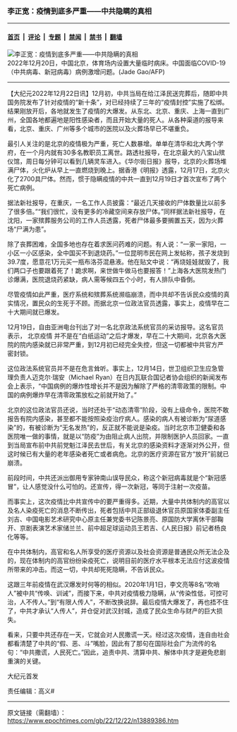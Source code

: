 ### 李正宽：疫情到底多严重——中共隐瞒的真相

---

#### [首页](../../../..?n13889386) &nbsp;|&nbsp; [评论](../../../../../epoch-comment?n13889386) &nbsp;|&nbsp; [专题](../../../../../epoch-special?n13889386) &nbsp;|&nbsp; [禁闻](../../../../../epoch-news?n13889386) &nbsp;|&nbsp; [禁书](../../../../../books?n13889386) &nbsp;|&nbsp; [翻墙](https://github.com/gfw-breaker/nogfw/blob/master/README.md?n13889386)


<div><img alt="李正宽：疫情到底多严重——中共隐瞒的真相" class="attachment-djy_600_400 size-djy_600_400 wp-post-image" src="https://i.epochtimes.com/assets/uploads/2022/12/id13888970-000_334V9K9-600x400.jpg"/>
<div class="caption">
 2022年12月20日，中国北京，体育场内设置大量临时病床。中国面临COVID-19（中共病毒、新冠病毒）病例激增问题。(Jade Gao/AFP)
</div></div><hr/><div class="post_content" id="artbody" itemprop="articleBody">
 <!-- article content begin -->
 <p>
  【大纪元2022年12月22日讯】12月初，中共当局在给江泽民送完葬后，随即中共国务院发布了针对疫情的“新十条”，对已经持续了三年的“疫情封控”实施了松绑。结果刚放开后，各地就发生了疫情的大爆发。从东北、北京、重庆、上海一直到广州，全国各地都遍地是阳性感染者，而且开始大量的死人。从各种渠道的报导来看，北京、重庆、广州等多个城市的医院以及火葬场早已不堪重负。
 </p>
 <p>
  最引人关注的是北京的疫情极为严重，死亡人数暴增。单单在清华和北大两个学府，在一个月内就有30多名教职员工离世。路透社报导，在北京最大的八宝山殡仪馆，周日每分钟可以看到几辆灵车进入。《华尔街日报》报导，北京的火葬场堆满尸体，火化炉从早上一直燃烧到晚上。据香港《明报》透露，12月17日，北京火化了2700具尸体。然而，惯于隐瞒疫情的中共一直到12月19日才首次宣布了两个死亡病例。
 </p>
 <p>
  据法新社报导，在重庆，一名工作人员披露：“最近几天接收的尸体数量比以前多了很多倍。”“我们很忙，没有更多的冷藏空间来存放尸体。”同样据法新社报导，在沈阳，一家殡葬服务公司的工作人员透露，死者尸体最多要搁置五天，因为火葬场“尸满为患”。
 </p>
 <p>
  除了丧葬困难，全国多地也存在着求医问药难的问题。有人说：“一家一家阳，一小区一小区感染，全中国买不到退烧药。”一位昆明市民在网上发帖称，孩子发烧到39.7度，愿意花1万元买一瓶布洛芬混悬液。他在贴文中说：“再烧娃娃就毁了，我们两口子也要跟着死了！跪求啊，来世做牛做马也要报答！”上海各大医院发热门诊爆满，医院退烧药紧缺，病人需等候四五个小时，有人排队中昏倒。
 </p>
 <p>
  尽管疫情如此严重，医疗系统和殡葬系统濒临崩溃，而中共却不告诉民众疫情的真实情况，置民众的生死于不顾。而据北京一位政法官员透露，事实上，疫情早在二十大期间就已爆发。
 </p>
 <p>
  12月19日，自由亚洲电台刊出了对一名北京政法系统官员的采访报导。这名官员表示，
  <ok href="https://www.epochtimes.com/gb/tag/%E5%8C%97%E4%BA%AC%E7%96%AB%E6%83%85.html">
   北京疫情
  </ok>
  并不是在“白纸运动”之后才爆发，早在二十大期间，北京各大医院的院内感染就已非常严重，到12月初已经完全失控，但这一切都被中共官方严密封锁。
 </p>
 <p>
  这位政法系统官员并不是在危言耸听。事实上，12月14日，世卫组织卫生应急管理负责人迈克尔‧瑞安（Michael Ryan）在日内瓦联合国记者协会组织的新闻发布会上表示，“中国病例的爆炸性增长并不是因为解除了严格的清零政策的限制。中国的病例爆炸早在清零政策放松之前就开始了。”
 </p>
 <p>
  北京的这位政法官员还说，当时还处于“动态清零”阶段，没有上级命令，医院不敢报告有院内感染，甚至都不能按照染疫治疗病人。感染的病人有被诊断为“尿道感染”的，有被诊断为“无名发热”的，反正就不能说是染疫。当时北京市卫健委和各医院唯一做的事情，就是以“防疫”为由阻止病人出院，并限制医护人员回家。一直到当局宣布前中共前党魁江泽民去世后，有关北京的感染资料才逐渐对外公开，但这时候已有大量的老年感染者死亡或者病危。北京的医疗资源在官方“放开”前就已崩溃。
 </p>
 <p>
  前段时间，中共还派出御用专家钟南山误导民众，称这个新冠病毒就是个“新冠感冒”，让人感觉没什么可怕的。还宣传，得一次新冠，等同于注射一次疫苗。
 </p>
 <p>
  而事实上，这次疫情比中共宣传中的要严重得多。近期，大量中共体制内的高官以及名人染疫死亡的消息不断传出，死者包括中共正部级退休官员原国家体委副主任刘吉、中国电影艺术研究中心原主任兼党委书记陈景亮、原国防大学离休干部鞠开、京剧表演艺术家储兰兰、前中超足球运动员王若吉、《人民日报》前记者杨良化等等。
 </p>
 <p>
  在中共体制内，高官和名人所享受的医疗资源以及社会资源是普通民众所无法企及的，现在体制内的高官纷纷染疫死亡，说明目前的医疗水平根本无法应付这波疫情所带来的冲击。而这一切，中共却死死隐瞒，不告诉民众。
 </p>
 <p>
  这跟三年前疫情在武汉爆发时何等的相似。2020年1月1日，李文亮等8名“吹哨人”被中共“传唤、训诫”，而接下来，中共对疫情极力隐瞒，从“传染性低，可控可治，人不传人。”到“有限人传人”，不断改换说辞。最后疫情大爆发了，再也捂不住了，中共才承认“人传人”，并仓促对武汉封城，造成了民众生命与财产的巨大损失。
 </p>
 <p>
  看来，只要中共还存在一天，它就会对人民撒谎一天。经过这次疫情，连自由社会都看清楚了中共的“假、恶、斗”嘴脸，因此有了那句在国际社会广为流传的名句：“中共撒谎，人民死亡。”因此，追责中共、清算中共、解体中共才是避免悲剧重演的关键。
 </p>
 <p>
  大纪元首发
 </p>
 <p>
  责任编辑：高义#
 </p>
 <!-- article content end -->
 <div id="below_article_ad">
 </div>
</div>


---

原文链接（需翻墙）：https://www.epochtimes.com/gb/22/12/22/n13889386.htm